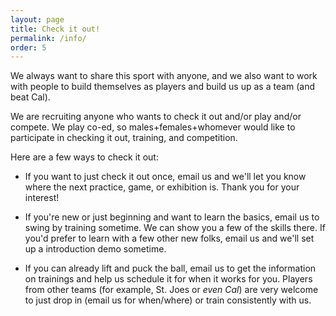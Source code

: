 ```yaml
---
layout: page
title: Check it out!
permalink: /info/
order: 5
---
```


We always want to share this sport with anyone, and we also want to work with
people to build themselves as players and build us up as a team
(and beat Cal).

We are recruiting anyone who wants to check it out and/or play and/or compete.
We play co-ed, so males+females+whomever would like to participate in checking
it out, training, and competition.

Here are a few ways to check it out:

- If you want to just check it out once, 
    email us and we'll let you know where the 
    next practice, game, or exhibition is. Thank you for your interest!

- If you're new or just beginning and want to learn the basics, email us
    to swing by training sometime. We can show you a few of the skills there.
    If you'd prefer to learn with a few other new folks, email us and we'll
    set up a introduction demo sometime.

- If you can already lift and puck the ball, email us to get the information on
    trainings and help us schedule it for when it works for you.
    Players from other teams (for example, St. Joes or *even Cal*) are 
    very welcome to just drop in (email us for when/where) or train 
    consistently with us. 

